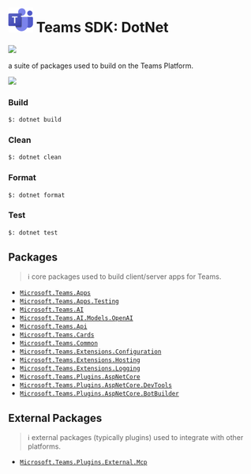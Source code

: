 # <img src="./Assets/icon.png" width="50px" /> Teams SDK: DotNet

<a href="#">
    <img src="https://img.shields.io/github/v/release/microsoft/teams.net?label=version" />
</a>

a suite of packages used to build on the Teams Platform.

<a href="https://microsoft.github.io/teams-ai" target="_blank">
    <img src="https://img.shields.io/badge/📖 Getting Started-blue?style=for-the-badge" />
</a>

### Build

```bash
$: dotnet build
```

### Clean

```bash
$: dotnet clean
```

### Format

```bash
$: dotnet format
```

### Test

```bash
$: dotnet test
```

## Packages

> ℹ️ core packages used to build client/server apps for Teams.

- [`Microsoft.Teams.Apps`](./Libraries/Microsoft.Teams.Apps/README.md)
- [`Microsoft.Teams.Apps.Testing`](./Libraries/Microsoft.Teams.Apps.Testing/README.md)
- [`Microsoft.Teams.AI`](./Libraries/Microsoft.Teams.AI/README.md)
- [`Microsoft.Teams.AI.Models.OpenAI`](./Libraries/Microsoft.Teams.AI.Models.OpenAI/README.md)
- [`Microsoft.Teams.Api`](./Libraries/Microsoft.Teams.Api/README.md)
- [`Microsoft.Teams.Cards`](./Libraries/Microsoft.Teams.Cards/README.md)
- [`Microsoft.Teams.Common`](./Libraries/Microsoft.Teams.Common/README.md)
- [`Microsoft.Teams.Extensions.Configuration`](./Libraries/Microsoft.Teams.Extensions/Microsoft.Teams.Extensions.Configuration/README.md)
- [`Microsoft.Teams.Extensions.Hosting`](./Libraries/Microsoft.Teams.Extensions/Microsoft.Teams.Extensions.Hosting/README.md)
- [`Microsoft.Teams.Extensions.Logging`](./Libraries/Microsoft.Teams.Extensions/Microsoft.Teams.Extensions.Logging/README.md)
- [`Microsoft.Teams.Plugins.AspNetCore`](./Libraries/Microsoft.Teams.Plugins/Microsoft.Teams.Plugins.AspNetCore/README.md)
- [`Microsoft.Teams.Plugins.AspNetCore.DevTools`](./Libraries/Microsoft.Teams.Plugins/Microsoft.Teams.Plugins.AspNetCore.DevTools/README.md)
- [`Microsoft.Teams.Plugins.AspNetCore.BotBuilder`](./Libraries/Microsoft.Teams.Plugins/Microsoft.Teams.Plugins.AspNetCore.BotBuilder/README.md)

## External Packages

> ℹ️ external packages (typically plugins) used to integrate with other platforms.

- [`Microsoft.Teams.Plugins.External.Mcp`](./Libraries/Microsoft.Teams.Plugins/Microsoft.Teams.Plugins.External/Microsoft.Teams.Plugins.External.Mcp/README.md)
